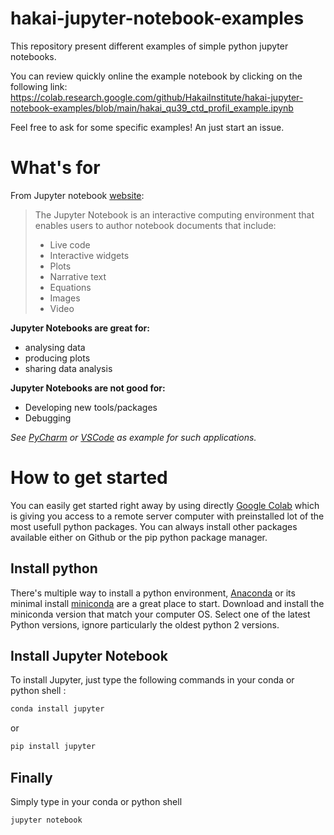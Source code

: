 # hakai-jupyter-notebook-examples
This repository present different examples of simple python jupyter notebooks.

You can review quickly online the example notebook by clicking on the following link:
https://colab.research.google.com/github/HakaiInstitute/hakai-jupyter-notebook-examples/blob/main/hakai_qu39_ctd_profil_example.ipynb

Feel free to ask for some specific examples! An just start an issue.

# What's for
From Jupyter notebook [website](https://jupyter-notebook.readthedocs.io/en/stable/examples/Notebook/What%20is%20the%20Jupyter%20Notebook.html#Introduction):

> The Jupyter Notebook is an interactive computing environment that enables users to author notebook documents that include: 
> - Live code 
> - Interactive widgets 
> - Plots 
> - Narrative text 
> - Equations 
> - Images 
> - Video

**Jupyter Notebooks are great for:**
* analysing data
* producing plots
* sharing data analysis

**Jupyter Notebooks are not good for:**
* Developing new tools/packages
* Debugging 

*See [PyCharm](https://www.jetbrains.com/pycharm/) or [VSCode](https://code.visualstudio.com/) as example for such applications.*

# How to get started
You can easily get started right away by using directly [Google Colab](https://colab.research.google.com/) which is giving you access to a remote server computer with preinstalled lot of the most usefull python packages. You can always install other packages available either on Github or the pip python package manager.

## Install python 
There's multiple way to install a python environment, [Anaconda](https://www.anaconda.com/products/individual) or its minimal install [miniconda](https://docs.conda.io/en/latest/miniconda.html) are a great place to start. Download and install the miniconda version that match your computer OS. Select one of the latest Python versions, ignore particularly the oldest python 2 versions.

## Install Jupyter Notebook
To install Jupyter, just type the following commands in your conda or python shell :
```python
conda install jupyter
```
or
```python
pip install jupyter
```

## Finally
Simply type in your conda or python shell
```python
jupyter notebook
```
